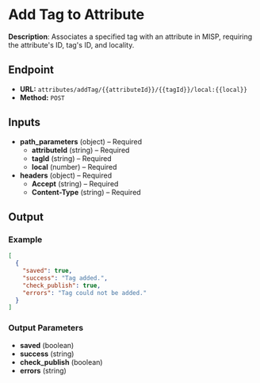 # Add Tag to Attribute

**Description**: Associates a specified tag with an attribute in MISP, requiring the attribute's ID, tag's ID, and locality.

## Endpoint

- **URL:** `attributes/addTag/{{attributeId}}/{{tagId}}/local:{{local}}`
- **Method:** `POST`
## Inputs

- **path_parameters** (object) – Required
  - **attributeId** (string) – Required
  - **tagId** (string) – Required
  - **local** (number) – Required
- **headers** (object) – Required
  - **Accept** (string) – Required
  - **Content-Type** (string) – Required
## Output

### Example

```json
[
  {
    "saved": true,
    "success": "Tag added.",
    "check_publish": true,
    "errors": "Tag could not be added."
  }
]
```
### Output Parameters

- **saved** (boolean)
- **success** (string)
- **check_publish** (boolean)
- **errors** (string)